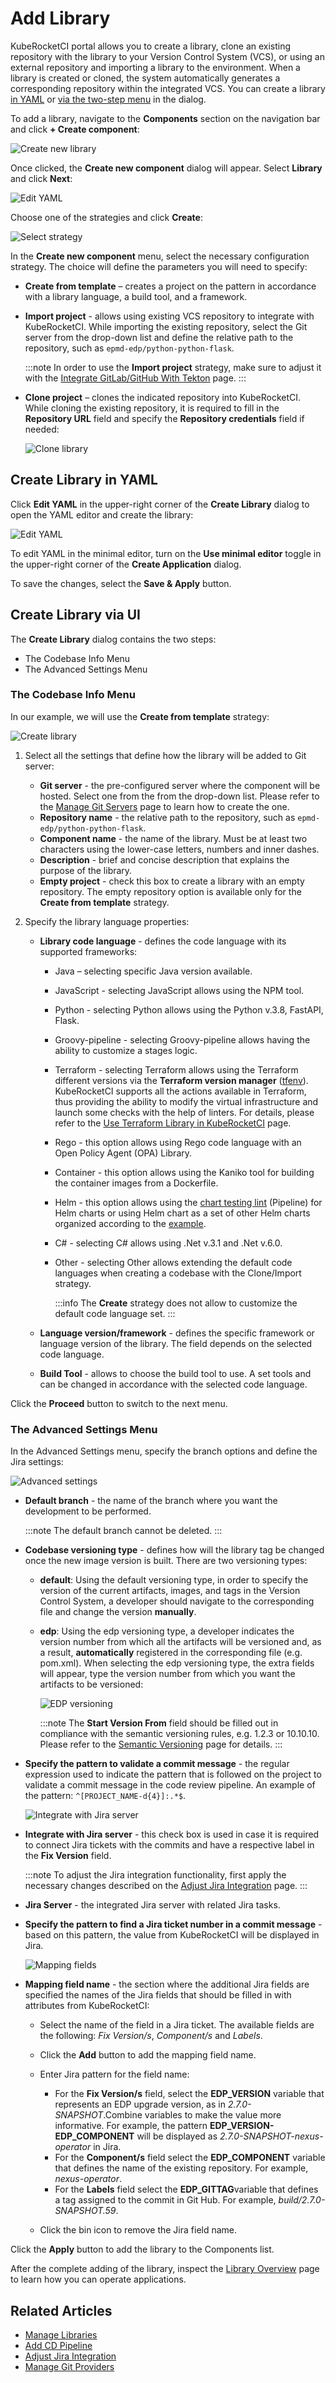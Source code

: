 # Add Library

<head>
  <link rel="canonical" href="https://docs.kuberocketci.io/docs/user-guide/add-library/" />
</head>


KubeRocketCI portal allows you to create a library, clone an existing repository with the library to your Version Control System (VCS), or using an external repository and importing a library to the environment. When a library is created or cloned, the system automatically generates a corresponding repository within the integrated VCS. You can create a library [in YAML](#create-library-in-yaml) or [via the two-step menu](#create-library-via-ui) in the dialog.

To add a library, navigate to the **Components** section on the navigation bar and click **+ Create component**:

  ![Create new library](../assets/user-guide/components/components-create-new-codebase.png "Create new library")

Once clicked, the **Create new component** dialog will appear. Select **Library** and click **Next**:

  ![Edit YAML](../assets/user-guide/components/components-select-type-new-codebase.png "Create new component menu")

Choose one of the strategies and click **Create**:

  ![Select strategy](../assets/user-guide/components/components-select-strategy.png  "Select strategy")

In the **Create new component** menu, select the necessary configuration strategy. The choice will define the parameters you will need to specify:

* **Create from template** – creates a project on the pattern in accordance with a library language, a build tool, and a framework.

* **Import project** - allows using existing VCS repository to integrate with KubeRocketCI. While importing the existing repository, select the Git server from the drop-down list and define the relative path to the repository, such as `epmd-edp/python-python-flask`.

  :::note
    In order to use the **Import project** strategy, make sure to adjust it with the [Integrate GitLab/GitHub With Tekton](../user-guide/add-git-server.md) page.
  :::

* **Clone project** – clones the indicated repository into KubeRocketCI. While cloning the existing repository, it is required to fill in the **Repository URL** field and specify the **Repository credentials** field if needed:

  ![Clone library](../assets/user-guide/components/library/library-clone-library.png "Clone library")

## Create Library in YAML

Click **Edit YAML** in the upper-right corner of the **Create Library** dialog to open the YAML editor and create the library:

  ![Edit YAML](../assets/user-guide/components/library/library-yaml-edit.png "Edit YAML")

To edit YAML in the minimal editor, turn on the **Use minimal editor** toggle in the upper-right corner of the **Create Application** dialog.

To save the changes, select the **Save & Apply** button.

## Create Library via UI

The **Create Library** dialog contains the two steps:

* The Codebase Info Menu
* The Advanced Settings Menu

### The Codebase Info Menu

In our example, we will use the **Create from template** strategy:

  ![Create library](../assets/user-guide/components/library/library-create-new-library.png "Create library")

1. Select all the settings that define how the library will be added to Git server:

    * **Git server** - the pre-configured server where the component will be hosted. Select one from the from the drop-down list. Please refer to the [Manage Git Servers](git-server-overview.md) page to learn how to create the one.
    * **Repository name** - the relative path to the repository, such as `epmd-edp/python-python-flask`.
    * **Component name** - the name of the library. Must be at least two characters using the lower-case letters, numbers and inner dashes.
    * **Description** - brief and concise description that explains the purpose of the library.
    * **Empty project** - check this box to create a library with an empty repository. The empty repository option is available only for the **Create from template** strategy.

2. Specify the library language properties:

    * **Library code language** - defines the code language with its supported frameworks:

      * Java – selecting specific Java version available.
      * JavaScript - selecting JavaScript allows using the NPM tool.
      * Python - selecting Python allows using the Python v.3.8, FastAPI, Flask.
      * Groovy-pipeline - selecting Groovy-pipeline allows having the ability to customize a stages logic.
      * Terraform - selecting Terraform allows using the Terraform different versions via the **Terraform version manager** ([tfenv](https://github.com/tfutils/tfenv#usage)).
          KubeRocketCI supports all the actions available in Terraform, thus providing the ability to modify the virtual infrastructure and launch some checks with the help of linters.
          For details, please refer to the [Use Terraform Library in KubeRocketCI](../operator-guide/ci/ci-pipeline-terraform.md) page.
      * Rego - this option allows using Rego code language with an Open Policy Agent (OPA) Library.
      * Container - this option allows using the Kaniko tool for building the container images from a Dockerfile.
      * Helm - this option allows using the [chart testing lint](https://github.com/helm/chart-testing) (Pipeline) for Helm charts or using Helm chart as a set of other Helm charts organized according to the [example](https://github.com/argoproj/argo-helm/tree/main).
      * C# - selecting C# allows using .Net v.3.1 and .Net v.6.0.
      * Other - selecting Other allows extending the default code languages when creating a codebase with the Clone/Import strategy.

        :::info
          The **Create** strategy does not allow to customize the default code language set.
        :::

    * **Language version/framework** - defines the specific framework or language version of the library. The field depends on the selected code language.
    * **Build Tool** - allows to choose the build tool to use. A set tools and can be changed in accordance with the selected code language.

Click the **Proceed** button to switch to the next menu.

### The Advanced Settings Menu

In the Advanced Settings menu, specify the branch options and define the Jira settings:

  ![Advanced settings](../assets/user-guide/components/components-specify-advanced-settings.png "Advanced settings")

* **Default branch** - the name of the branch where you want the development to be performed.

  :::note
      The default branch cannot be deleted.
  :::

* **Codebase versioning type** - defines how will the library tag be changed once the new image version is built. There are two versioning types:
  * **default**: Using the default versioning type, in order to specify the version of the current artifacts, images, and tags in the Version Control System, a developer should navigate to the corresponding file and change the version **manually**.
  * **edp**: Using the edp versioning type, a developer indicates the version number from which all the artifacts will be versioned and, as a result, **automatically** registered in the corresponding file (e.g. pom.xml). When selecting the edp versioning type, the extra fields will appear, type the version number from which you want the artifacts to be versioned:

      ![EDP versioning](../assets/user-guide/components/components-edp-versioning.png "EDP versioning")

    :::note
      The **Start Version From** field should be filled out in compliance with the semantic versioning rules, e.g. 1.2.3 or 10.10.10. Please refer to the [Semantic Versioning](https://semver.org/) page for details.
    :::

* **Specify the pattern to validate a commit message** - the regular expression used to indicate the pattern that is followed on the project to validate a commit message in the code review pipeline. An example of the pattern: `^[PROJECT_NAME-d{4}]:.*$`.

  ![Integrate with Jira server](../assets/user-guide/components/components-jira-server.png "Integrate with Jira server")

* **Integrate with Jira server** - this check box is used in case it is required to connect Jira tickets with the commits
and have a respective label in the **Fix Version** field.

  :::note
    To adjust the Jira integration functionality, first apply the necessary changes described on the [Adjust Jira Integration](../operator-guide/project-management-and-reporting/jira-integration.md) page.
  :::

* **Jira Server** - the integrated Jira server with related Jira tasks.

* **Specify the pattern to find a Jira ticket number in a commit message** - based on this pattern, the value from KubeRocketCI will be displayed in Jira.

  ![Mapping fields](../assets/user-guide/components/components-jira-advanced-mapping.png "Mapping fields")

* **Mapping field name** - the section where the additional Jira fields are specified the names of the Jira fields that should be filled in with attributes from KubeRocketCI:

  * Select the name of the field in a Jira ticket. The available fields are the following: _Fix Version/s_, _Component/s_ and _Labels_.

  * Click the **Add** button to add the mapping field name.

  * Enter Jira pattern for the field name:

    * For the **Fix Version/s** field, select the **EDP_VERSION** variable that represents an EDP upgrade version, as in _2.7.0-SNAPSHOT_.Combine variables to make the value more informative. For example, the pattern **EDP_VERSION-EDP_COMPONENT** will be displayed as _2.7.0-SNAPSHOT-nexus-operator_ in Jira.
    * For the **Component/s** field select the **EDP_COMPONENT** variable that defines the name of the existing repository. For example, _nexus-operator_.
    * For the **Labels** field select the **EDP_GITTAG**variable that defines a tag assigned to the commit in Git Hub. For example, _build/2.7.0-SNAPSHOT.59_.

  * Click the bin icon to remove the Jira field name.

Click the **Apply** button to add the library to the Components list.

After the complete adding of the library, inspect the [Library Overview](library.md) page to learn how you can operate applications.

## Related Articles

* [Manage Libraries](library.md)
* [Add CD Pipeline](add-cd-pipeline.md)
* [Adjust Jira Integration](../operator-guide/project-management-and-reporting/jira-integration.md)
* [Manage Git Providers](../user-guide/add-git-server.md)
